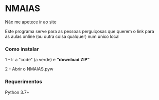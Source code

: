 # NMAIAS
 Não me apetece ir ao site
 
 Este programa serve para as pessoas perguiçosas que querem o link para as
 aulas online (ou outra coisa qualquer) num unico local
 
### Como instalar

1 - Ir a "code" (a verde) e **"download ZIP"**

2 - Abrir o NMAIAS.pyw

### Requerimentos

Python 3.7+
